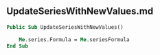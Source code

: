 ## UpdateSeriesWithNewValues.md

```vb
Public Sub UpdateSeriesWithNewValues()

    Me.series.Formula = Me.seriesFormula
End Sub
```